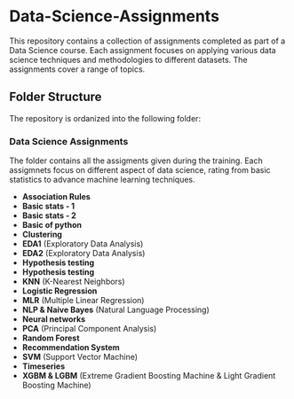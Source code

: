 # Data-Science-Assignments

This repository contains a collection of assignments completed as part of a Data Science course. Each assignment focuses on applying various data science techniques and methodologies to different datasets. The assignments cover a range of topics.

## Folder Structure
The repository is ordanized into the following folder:

### Data Science Assignments
The folder contains all the assigments given during the training. Each assigmnets focus on different aspect of data science, rating from basic statistics to advance machine learning techniques.

- **Association Rules**
- **Basic stats - 1**
- **Basic stats - 2**
- **Basic of python**
-  **Clustering**
-  **EDA1** (Exploratory Data Analysis)
-  **EDA2** (Exploratory Data Analysis)
-  **Hypothesis testing**
-  **Hypothesis testing**
-  **KNN** (K-Nearest Neighbors)
-  **Logistic Regression**
- **MLR** (Multiple Linear Regression)
- **NLP & Naive Bayes** (Natural Language Processing)
- **Neural networks**
- **PCA** (Principal Component Analysis)
- **Random Forest**
- **Recommendation System**
- **SVM** (Support Vector Machine)
- **Timeseries**
- **XGBM & LGBM** (Extreme Gradient Boosting Machine & Light Gradient Boosting Machine)



